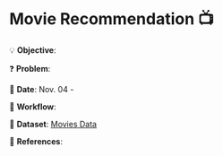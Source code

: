 # Movie Recommendation 📺

💡
**Objective**:

❓
**Problem**:

📅
**Date**: Nov. 04 - 

📝
**Workflow**:

🔢
**Dataset**: [Movies Data](https://github.com/e-paj/Machine-Learning-Projects/tree/main/CASE%206:%20Movie%20Recommendation/DATA)

📜
**References**:
